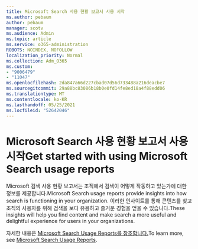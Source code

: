 ```yaml
---
title: Microsoft Search 사용 현황 보고서 사용 시작
ms.author: pebaum
author: pebaum
manager: scotv
ms.audience: Admin
ms.topic: article
ms.service: o365-administration
ROBOTS: NOINDEX, NOFOLLOW
localization_priority: Normal
ms.collection: Adm_O365
ms.custom:
- "9006479"
- "11047"
ms.openlocfilehash: 2da847a66d227cbad07d56d733488a216deacbe7
ms.sourcegitcommit: 29a88bc83086b18b0e0fd14fe8ed18a4f88edd06
ms.translationtype: MT
ms.contentlocale: ko-KR
ms.lasthandoff: 05/25/2021
ms.locfileid: "52642046"
---
```

# <a name="get-started-with-using-microsoft-search-usage-reports"></a><span data-ttu-id="ecbca-102">Microsoft Search 사용 현황 보고서 사용 시작</span><span class="sxs-lookup"><span data-stu-id="ecbca-102">Get started with using Microsoft Search usage reports</span></span>

<span data-ttu-id="ecbca-103">Microsoft 검색 사용 현황 보고서는 조직에서 검색이 어떻게 작동하고 있는가에 대한 정보를 제공합니다.</span><span class="sxs-lookup"><span data-stu-id="ecbca-103">Microsoft Search usage reports provide insights into how search is functioning in your organization.</span></span> <span data-ttu-id="ecbca-104">이러한 인사이트를 통해 콘텐츠를 찾고 조직의 사용자를 위해 검색을 보다 유용하고 즐거운 경험을 얻을 수 있습니다.</span><span class="sxs-lookup"><span data-stu-id="ecbca-104">These insights will help you find content and make search a more useful and delightful experience for users in your organizations.</span></span>

<span data-ttu-id="ecbca-105">자세한 내용은 [Microsoft Search Usage Reports를 참조합니다.](https://go.microsoft.com/fwlink/?linkid=2152048)</span><span class="sxs-lookup"><span data-stu-id="ecbca-105">To learn more, see [Microsoft Search Usage Reports](https://go.microsoft.com/fwlink/?linkid=2152048).</span></span>
